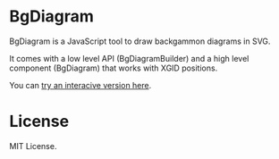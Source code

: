 # BgDiagram

BgDiagram is a JavaScript tool to draw backgammon diagrams in SVG.

It comes with a low level API (BgDiagramBuilder) and a high level component (BgDiagram) that works with XGID positions.

You can [try an interacive version here](https://ascottix.github.io/bgdiagram/bgdiagram_demo.html).

# License

MIT License.
